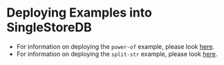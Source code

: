 # Deploying Examples into SingleStoreDB

- For information on deploying the `power-of` example, please look [here](Tutorial-Deploy-Power.md).
- For information on deploying the `split-str` example, please look [here](Tutorial-Deploy-Split.md).


